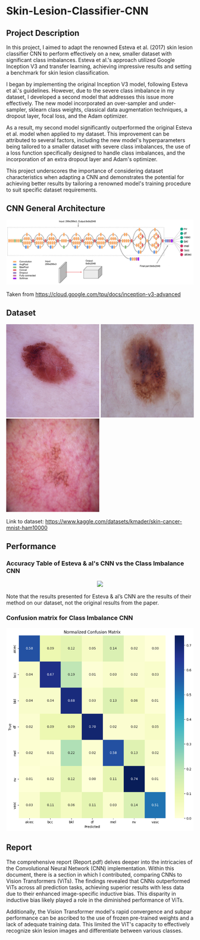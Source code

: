 # Skin-Lesion-Classifier-CNN

## Project Description
In this project, I aimed to adapt the renowned Esteva et al. (2017) skin lesion classifier CNN to perform effectively on a new, smaller dataset with significant class imbalances. Esteva et al.'s approach utilized Google Inception V3 and transfer learning, achieving impressive results and setting a benchmark for skin lesion classification.

I began by implementing the original Inception V3 model, following Esteva et al.'s guidelines. However, due to the severe class imbalance in my dataset, I developed a second model that addresses this issue more effectively. The new model incorporated an over-sampler and under-sampler, sklearn class weights, classical data augmentation techniques, a dropout layer, focal loss, and the Adam optimizer.

As a result, my second model significantly outperformed the original Esteva et al. model when applied to my dataset. This improvement can be attributed to several factors, including the new model's hyperparameters being tailored to a smaller dataset with severe class imbalances, the use of a loss function specifically designed to handle class imbalances, and the incorporation of an extra dropout layer and Adam's optimizer.

This project underscores the importance of considering dataset characteristics when adapting a CNN and demonstrates the potential for achieving better results by tailoring a renowned model's training procedure to suit specific dataset requirements.

## CNN General Architecture 

![CNN](https://github.com/wilgagne/Skin-Lesion-Classifier-CNN/blob/22241ba2a86b767bd506511038cd855453218d90/images/Screen%20Shot%202023-05-02%20at%207.57.44%20PM.png)

Taken from https://cloud.google.com/tpu/docs/inception-v3-advanced

## Dataset
<img src="https://github.com/wilgagne/Skin-Lesion-Classifier-CNN/blob/96a18d01da90480d49f45cee9ef98ecf9fe94491/images/ISIC_0036049%20copy.jpg" width="250" height="250"/> <img src="https://github.com/wilgagne/Skin-Lesion-Classifier-CNN/blob/12b4825f7a8f1226751c5f6122b191693679dee6/images/ISIC_0036053%20copy.jpg" width="250" height="250"/> <img src="https://github.com/wilgagne/Skin-Lesion-Classifier-CNN/blob/12b4825f7a8f1226751c5f6122b191693679dee6/images/ISIC_0036062%20copy.jpg" width="250" height="250"/>

Link to dataset: https://www.kaggle.com/datasets/kmader/skin-cancer-mnist-ham10000

## Performance
### Accuracy Table of Esteva & al's CNN vs the Class Imbalance CNN
<p align="center">
  <img src="ttps://github.com/wilgagne/Skin-Lesion-Classifier-CNN/blob/8c779566cdb2da990671c9fca6558888a372b08f/images/Table.png">
</p>

Note that the results presented for Esteva & al’s CNN are the results of their method on our dataset, not the original results from the paper.

### Confusion matrix for Class Imbalance CNN
![CM](https://github.com/wilgagne/Skin-Lesion-Classifier-CNN/blob/8c779566cdb2da990671c9fca6558888a372b08f/images/CM.png) 

## Report
The comprehensive report (Report.pdf) delves deeper into the intricacies of the Convolutional Neural Network (CNN) implementation. Within this document, there is a section in which I contributed, comparing CNNs to Vision Transformers (ViTs). The findings revealed that CNNs outperformed ViTs across all prediction tasks, achieving superior results with less data due to their enhanced image-specific inductive bias. This disparity in inductive bias likely played a role in the diminished performance of ViTs. 

Additionally, the Vision Transformer model's rapid convergence and subpar performance can be ascribed to the use of frozen pre-trained weights and a lack of adequate training data. This limited the ViT's capacity to effectively recognize skin lesion images and differentiate between various classes.
